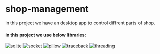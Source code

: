 # shop-management
in this project we have an desktop app to control diffrent parts of shop.

#### in this project we use below libraries:
<a href="https://github.com/maskiiw"><img alt="sqlite" src="https://img.shields.io/badge/sqlite-003B57?style=for-the-badge&logo=sqlite&logoColor=f5f5f5"></a>
<a href="https://github.com/maskiiw"><img alt="socket" src="https://img.shields.io/badge/socket-010101?style=for-the-badge"></a>
<a href="https://github.com/maskiiw"><img alt="pillow" src="https://img.shields.io/badge/pillow-006AFF?style=for-the-badge"></a>
<a href="https://github.com/maskiiw"><img alt="traceback" src="https://img.shields.io/badge/traceback-F0D722?style=for-the-badge"></a>
<a href="https://github.com/maskiiw"><img alt="threading" src="https://img.shields.io/badge/threading-D9232E?style=for-the-badge"></a>
